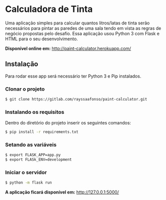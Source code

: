 # Calculadora de Tinta
Uma aplicação simples para calcular quantos litros/latas de tinta serão necessários para pintar as paredes de uma sala tendo em vista as regras de negócio propostas pelo desafio. 
Essa aplicação usou Python 3 com Flask e HTML para o seu desenvolvimento.

**Disponível online em:** http://paint-calculator.herokuapp.com/


## Instalação
Para rodar esse app será necessário ter Python 3 e Pip instalados.

### Clonar o projeto
```bash
$ git clone https://gitlab.com/rayssaafonso/paint-calculator.git
```

### Instalando os requisitos
Dentro do diretório do projeto inserir os seguintes comandos:
```bash
$ pip install -r requirements.txt
```

### Setando as variáveis
```bash
$ export FLASK_APP=app.py
$ export FLASk_ENV=development
```

### Iniciar o servidor
```bash
$ python -m flask run
```

**A aplicação ficará disponível em:** http://127.0.0.1:5000/